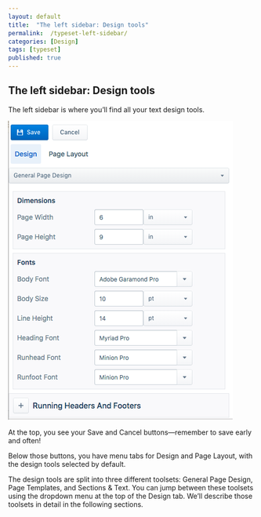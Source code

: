 ```yaml
---
layout: default
title:  "The left sidebar: Design tools"
permalink:  /typeset-left-sidebar/
categories: [Design]
tags: [typeset]
published: true
---
```


<section data-type="chapter" class="hsecchapter" data-hederis-type="hsecchapter" id="typeset-left-sidebar" data-pi-attrs="id: typeset-left-sidebar; data-tags: typeset;" role="doc-chapter" data-tags="typeset" data-author-name=" " data-book-title=" " title="The left sidebar: Design tools"><h1 data-hederis-type="hblkchaptitle" class="hblkchaptitle" id="p331GzJie">The left sidebar: Design tools</h1><p class="hblkp" data-hederis-type="hblkp" id="pWlTyRVJU">The left sidebar is where you&#8217;ll find all your text design tools. </p><img data-hederis-type="hblkimg" class="hblkimg" id="pEThMO54a" src="/images/leftsidebar.png" data-img-src="leftsidebar.png"/><p class="hblkp" data-hederis-type="hblkp" id="p9DrNRhIS">At the top, you see your Save and Cancel buttons&#8212;remember to save early and often!</p><p class="hblkp" data-hederis-type="hblkp" id="p8QUSaWZ8">Below those buttons, you have menu tabs for Design and Page Layout, with the design tools selected by default.</p><p class="hblkp" data-hederis-type="hblkp" id="pLuzC2GxI">The design tools are split into three different toolsets: General Page Design, Page Templates, and Sections &amp; Text. You can jump between these toolsets using the dropdown menu at the top of the Design tab. We&#8217;ll describe those toolsets in detail in the following sections.</p></section>